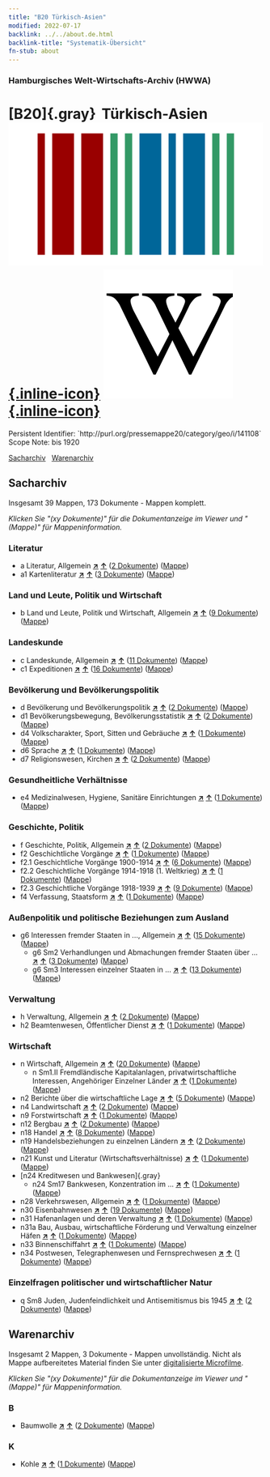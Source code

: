 ```yaml
---
title: "B20 Türkisch-Asien"
modified: 2022-07-17
backlink: ../../about.de.html
backlink-title: "Systematik-Übersicht"
fn-stub: about
---
```


### Hamburgisches Welt-Wirtschafts-Archiv (HWWA)

# [B20]{.gray}&#8201; Türkisch-Asien &#160; [![Wikidata](/images/Wikidata-logo.svg "Wikidata"){.inline-icon}](http://www.wikidata.org/entity/Q51614) [![Wikipedia](/images/Wikipedia-W.svg "Wikipedia"){.inline-icon}](https://de.wikipedia.org/wiki/Kleinasien)

<div class="hint">Persistent Identifier: `http://purl.org/pressemappe20/category/geo/i/141108`</div>

<div class="hint">
Scope Note: bis 1920
</div>


[Sacharchiv](#sacharchiv) &#160; [Warenarchiv](#warenarchiv)





## Sacharchiv






Insgesamt 39 Mappen, 173 Dokumente - Mappen komplett.

_Klicken Sie "(xy Dokumente)" für die Dokumentanzeige im Viewer und "(Mappe)" für Mappeninformation._




### Literatur

- a Literatur, Allgemein [**&nearr;**](../../../subject/i/142393/about.de.html "Literatur, Allgemein (in der ganzen Welt)") [**&uarr;**](../../../subject/about.de.html#a "Sachsystematik") (<a href="https://pm20.zbw.eu/iiifview/folder/sh/141108,142393" title="über: Türkisch-Asien : Literatur, Allgemein" target="_blank">2 Dokumente</a>) ([Mappe](../../../../folder/sh/1411xx/141108/1423xx/142393/about.de.html))
- a1 Kartenliteratur [**&nearr;**](../../../subject/i/144193/about.de.html "Kartenliteratur (in der ganzen Welt)") [**&uarr;**](../../../subject/about.de.html#a1 "Sachsystematik") (<a href="https://pm20.zbw.eu/iiifview/folder/sh/141108,144193" title="über: Türkisch-Asien : Kartenliteratur" target="_blank">3 Dokumente</a>) ([Mappe](../../../../folder/sh/1411xx/141108/1441xx/144193/about.de.html))

### Land und Leute, Politik und Wirtschaft

- b Land und Leute, Politik und Wirtschaft, Allgemein [**&nearr;**](../../../subject/i/144196/about.de.html "Land und Leute, Politik und Wirtschaft, Allgemein (in der ganzen Welt)") [**&uarr;**](../../../subject/about.de.html#b "Sachsystematik") (<a href="https://pm20.zbw.eu/iiifview/folder/sh/141108,144196" title="über: Türkisch-Asien : Land und Leute, Politik und Wirtschaft, Allgemein" target="_blank">9 Dokumente</a>) ([Mappe](../../../../folder/sh/1411xx/141108/1441xx/144196/about.de.html))

### Landeskunde

- c Landeskunde, Allgemein [**&nearr;**](../../../subject/i/144199/about.de.html "Landeskunde, Allgemein (in der ganzen Welt)") [**&uarr;**](../../../subject/about.de.html#c "Sachsystematik") (<a href="https://pm20.zbw.eu/iiifview/folder/sh/141108,144199" title="über: Türkisch-Asien : Landeskunde, Allgemein" target="_blank">11 Dokumente</a>) ([Mappe](../../../../folder/sh/1411xx/141108/1441xx/144199/about.de.html))
- c1 Expeditionen [**&nearr;**](../../../subject/i/144200/about.de.html "Expeditionen (in der ganzen Welt)") [**&uarr;**](../../../subject/about.de.html#c1 "Sachsystematik") (<a href="https://pm20.zbw.eu/iiifview/folder/sh/141108,144200" title="über: Türkisch-Asien : Expeditionen" target="_blank">16 Dokumente</a>) ([Mappe](../../../../folder/sh/1411xx/141108/1442xx/144200/about.de.html))

### Bevölkerung und Bevölkerungspolitik

- d Bevölkerung und Bevölkerungspolitik [**&nearr;**](../../../subject/i/144221/about.de.html "Bevölkerung und Bevölkerungspolitik (in der ganzen Welt)") [**&uarr;**](../../../subject/about.de.html#d "Sachsystematik") (<a href="https://pm20.zbw.eu/iiifview/folder/sh/141108,144221" title="über: Türkisch-Asien : Bevölkerung und Bevölkerungspolitik" target="_blank">2 Dokumente</a>) ([Mappe](../../../../folder/sh/1411xx/141108/1442xx/144221/about.de.html))
- d1 Bevölkerungsbewegung, Bevölkerungsstatistik [**&nearr;**](../../../subject/i/144222/about.de.html "Bevölkerungsbewegung, Bevölkerungsstatistik (in der ganzen Welt)") [**&uarr;**](../../../subject/about.de.html#d1 "Sachsystematik") (<a href="https://pm20.zbw.eu/iiifview/folder/sh/141108,144222" title="über: Türkisch-Asien : Bevölkerungsbewegung, Bevölkerungsstatistik" target="_blank">2 Dokumente</a>) ([Mappe](../../../../folder/sh/1411xx/141108/1442xx/144222/about.de.html))
- d4 Volkscharakter, Sport, Sitten und Gebräuche [**&nearr;**](../../../subject/i/144228/about.de.html "Volkscharakter, Sport, Sitten und Gebräuche (in der ganzen Welt)") [**&uarr;**](../../../subject/about.de.html#d4 "Sachsystematik") (<a href="https://pm20.zbw.eu/iiifview/folder/sh/141108,144228" title="über: Türkisch-Asien : Volkscharakter, Sport, Sitten und Gebräuche" target="_blank">1 Dokumente</a>) ([Mappe](../../../../folder/sh/1411xx/141108/1442xx/144228/about.de.html))
- d6 Sprache [**&nearr;**](../../../subject/i/144239/about.de.html "Sprache (in der ganzen Welt)") [**&uarr;**](../../../subject/about.de.html#d6 "Sachsystematik") (<a href="https://pm20.zbw.eu/iiifview/folder/sh/141108,144239" title="über: Türkisch-Asien : Sprache" target="_blank">1 Dokumente</a>) ([Mappe](../../../../folder/sh/1411xx/141108/1442xx/144239/about.de.html))
- d7 Religionswesen, Kirchen [**&nearr;**](../../../subject/i/144241/about.de.html "Religionswesen, Kirchen (in der ganzen Welt)") [**&uarr;**](../../../subject/about.de.html#d7 "Sachsystematik") (<a href="https://pm20.zbw.eu/iiifview/folder/sh/141108,144241" title="über: Türkisch-Asien : Religionswesen, Kirchen" target="_blank">2 Dokumente</a>) ([Mappe](../../../../folder/sh/1411xx/141108/1442xx/144241/about.de.html))

### Gesundheitliche Verhältnisse

- e4 Medizinalwesen, Hygiene, Sanitäre Einrichtungen [**&nearr;**](../../../subject/i/144266/about.de.html "Medizinalwesen, Hygiene, Sanitäre Einrichtungen (in der ganzen Welt)") [**&uarr;**](../../../subject/about.de.html#e4 "Sachsystematik") (<a href="https://pm20.zbw.eu/iiifview/folder/sh/141108,144266" title="über: Türkisch-Asien : Medizinalwesen, Hygiene, Sanitäre Einrichtungen" target="_blank">1 Dokumente</a>) ([Mappe](../../../../folder/sh/1411xx/141108/1442xx/144266/about.de.html))

### Geschichte, Politik

- f Geschichte, Politik, Allgemein [**&nearr;**](../../../subject/i/144282/about.de.html "Geschichte, Politik, Allgemein (in der ganzen Welt)") [**&uarr;**](../../../subject/about.de.html#f "Sachsystematik") (<a href="https://pm20.zbw.eu/iiifview/folder/sh/141108,144282" title="über: Türkisch-Asien : Geschichte, Politik, Allgemein" target="_blank">2 Dokumente</a>) ([Mappe](../../../../folder/sh/1411xx/141108/1442xx/144282/about.de.html))
- f2 Geschichtliche Vorgänge [**&nearr;**](../../../subject/i/144286/about.de.html "Geschichtliche Vorgänge (in der ganzen Welt)") [**&uarr;**](../../../subject/about.de.html#f2 "Sachsystematik") (<a href="https://pm20.zbw.eu/iiifview/folder/sh/141108,144286" title="über: Türkisch-Asien : Geschichtliche Vorgänge" target="_blank">1 Dokumente</a>) ([Mappe](../../../../folder/sh/1411xx/141108/1442xx/144286/about.de.html))
- f2.1 Geschichtliche Vorgänge 1900-1914 [**&nearr;**](../../../subject/i/181392/about.de.html "Geschichtliche Vorgänge 1900-1914 (in der ganzen Welt)") [**&uarr;**](../../../subject/about.de.html#f2.1 "Sachsystematik") (<a href="https://pm20.zbw.eu/iiifview/folder/sh/141108,181392" title="über: Türkisch-Asien : Geschichtliche Vorgänge 1900-1914" target="_blank">6 Dokumente</a>) ([Mappe](../../../../folder/sh/1411xx/141108/1813xx/181392/about.de.html))
- f2.2 Geschichtliche Vorgänge 1914-1918 (1. Weltkrieg) [**&nearr;**](../../../subject/i/181360/about.de.html "Geschichtliche Vorgänge 1914-1918 (1. Weltkrieg) (in der ganzen Welt)") [**&uarr;**](../../../subject/about.de.html#f2.2 "Sachsystematik") (<a href="https://pm20.zbw.eu/iiifview/folder/sh/141108,181360" title="über: Türkisch-Asien : Geschichtliche Vorgänge 1914-1918 (1. Weltkrieg)" target="_blank">1 Dokumente</a>) ([Mappe](../../../../folder/sh/1411xx/141108/1813xx/181360/about.de.html))
- f2.3 Geschichtliche Vorgänge 1918-1939 [**&nearr;**](../../../subject/i/181391/about.de.html "Geschichtliche Vorgänge 1918-1939 (in der ganzen Welt)") [**&uarr;**](../../../subject/about.de.html#f2.3 "Sachsystematik") (<a href="https://pm20.zbw.eu/iiifview/folder/sh/141108,181391" title="über: Türkisch-Asien : Geschichtliche Vorgänge 1918-1939" target="_blank">9 Dokumente</a>) ([Mappe](../../../../folder/sh/1411xx/141108/1813xx/181391/about.de.html))
- f4 Verfassung, Staatsform [**&nearr;**](../../../subject/i/144355/about.de.html "Verfassung, Staatsform (in der ganzen Welt)") [**&uarr;**](../../../subject/about.de.html#f4 "Sachsystematik") (<a href="https://pm20.zbw.eu/iiifview/folder/sh/141108,144355" title="über: Türkisch-Asien : Verfassung, Staatsform" target="_blank">1 Dokumente</a>) ([Mappe](../../../../folder/sh/1411xx/141108/1443xx/144355/about.de.html))

### Außenpolitik und politische Beziehungen zum Ausland

- g6 Interessen fremder Staaten in ..., Allgemein [**&nearr;**](../../../subject/i/144565/about.de.html "Interessen fremder Staaten in ..., Allgemein (in der ganzen Welt)") [**&uarr;**](../../../subject/about.de.html#g6 "Sachsystematik") (<a href="https://pm20.zbw.eu/iiifview/folder/sh/141108,144565" title="über: Türkisch-Asien : Interessen fremder Staaten in ..., Allgemein" target="_blank">15 Dokumente</a>) ([Mappe](../../../../folder/sh/1411xx/141108/1445xx/144565/about.de.html))
  - g6 Sm2 Verhandlungen und Abmachungen fremder Staaten über ... [**&nearr;**](../../../subject/i/144567/about.de.html "Verhandlungen und Abmachungen fremder Staaten über ... (in der ganzen Welt)") [**&uarr;**](../../../subject/about.de.html#g6_Sm2 "Sachsystematik") (<a href="https://pm20.zbw.eu/iiifview/folder/sh/141108,144567" title="über: Türkisch-Asien : Verhandlungen und Abmachungen fremder Staaten über ..." target="_blank">3 Dokumente</a>) ([Mappe](../../../../folder/sh/1411xx/141108/1445xx/144567/about.de.html))
  - g6 Sm3 Interessen einzelner Staaten in ... [**&nearr;**](../../../subject/i/144568/about.de.html "Interessen einzelner Staaten in ... (in der ganzen Welt)") [**&uarr;**](../../../subject/about.de.html#g6_Sm3 "Sachsystematik") (<a href="https://pm20.zbw.eu/iiifview/folder/sh/141108,144568" title="über: Türkisch-Asien : Interessen einzelner Staaten in ..." target="_blank">13 Dokumente</a>) ([Mappe](../../../../folder/sh/1411xx/141108/1445xx/144568/about.de.html))

### Verwaltung

- h Verwaltung, Allgemein [**&nearr;**](../../../subject/i/144659/about.de.html "Verwaltung, Allgemein (in der ganzen Welt)") [**&uarr;**](../../../subject/about.de.html#h "Sachsystematik") (<a href="https://pm20.zbw.eu/iiifview/folder/sh/141108,144659" title="über: Türkisch-Asien : Verwaltung, Allgemein" target="_blank">2 Dokumente</a>) ([Mappe](../../../../folder/sh/1411xx/141108/1446xx/144659/about.de.html))
- h2 Beamtenwesen, Öffentlicher Dienst [**&nearr;**](../../../subject/i/144661/about.de.html "Beamtenwesen, Öffentlicher Dienst (in der ganzen Welt)") [**&uarr;**](../../../subject/about.de.html#h2 "Sachsystematik") (<a href="https://pm20.zbw.eu/iiifview/folder/sh/141108,144661" title="über: Türkisch-Asien : Beamtenwesen, Öffentlicher Dienst" target="_blank">1 Dokumente</a>) ([Mappe](../../../../folder/sh/1411xx/141108/1446xx/144661/about.de.html))

### Wirtschaft

- n Wirtschaft, Allgemein [**&nearr;**](../../../subject/i/144930/about.de.html "Wirtschaft, Allgemein (in der ganzen Welt)") [**&uarr;**](../../../subject/about.de.html#n "Sachsystematik") (<a href="https://pm20.zbw.eu/iiifview/folder/sh/141108,144930" title="über: Türkisch-Asien : Wirtschaft, Allgemein" target="_blank">20 Dokumente</a>) ([Mappe](../../../../folder/sh/1411xx/141108/1449xx/144930/about.de.html))
  - n Sm1.II Fremdländische Kapitalanlagen, privatwirtschaftliche Interessen, Angehöriger Einzelner Länder [**&nearr;**](../../../subject/i/145775/about.de.html "Fremdländische Kapitalanlagen, privatwirtschaftliche Interessen, Angehöriger Einzelner Länder (in der ganzen Welt)") [**&uarr;**](../../../subject/about.de.html#n_Sm1.II "Sachsystematik") (<a href="https://pm20.zbw.eu/iiifview/folder/sh/141108,145775" title="über: Türkisch-Asien : Fremdländische Kapitalanlagen, privatwirtschaftliche Interessen, Angehöriger Einzelner Länder" target="_blank">1 Dokumente</a>) ([Mappe](../../../../folder/sh/1411xx/141108/1457xx/145775/about.de.html))
- n2 Berichte über die wirtschaftliche Lage [**&nearr;**](../../../subject/i/144972/about.de.html "Berichte über die wirtschaftliche Lage (in der ganzen Welt)") [**&uarr;**](../../../subject/about.de.html#n2 "Sachsystematik") (<a href="https://pm20.zbw.eu/iiifview/folder/sh/141108,144972" title="über: Türkisch-Asien : Berichte über die wirtschaftliche Lage" target="_blank">5 Dokumente</a>) ([Mappe](../../../../folder/sh/1411xx/141108/1449xx/144972/about.de.html))
- n4 Landwirtschaft [**&nearr;**](../../../subject/i/145048/about.de.html "Landwirtschaft (in der ganzen Welt)") [**&uarr;**](../../../subject/about.de.html#n4 "Sachsystematik") (<a href="https://pm20.zbw.eu/iiifview/folder/sh/141108,145048" title="über: Türkisch-Asien : Landwirtschaft" target="_blank">2 Dokumente</a>) ([Mappe](../../../../folder/sh/1411xx/141108/1450xx/145048/about.de.html))
- n9 Forstwirtschaft [**&nearr;**](../../../subject/i/145074/about.de.html "Forstwirtschaft (in der ganzen Welt)") [**&uarr;**](../../../subject/about.de.html#n9 "Sachsystematik") (<a href="https://pm20.zbw.eu/iiifview/folder/sh/141108,145074" title="über: Türkisch-Asien : Forstwirtschaft" target="_blank">1 Dokumente</a>) ([Mappe](../../../../folder/sh/1411xx/141108/1450xx/145074/about.de.html))
- n12 Bergbau [**&nearr;**](../../../subject/i/145083/about.de.html "Bergbau (in der ganzen Welt)") [**&uarr;**](../../../subject/about.de.html#n12 "Sachsystematik") (<a href="https://pm20.zbw.eu/iiifview/folder/sh/141108,145083" title="über: Türkisch-Asien : Bergbau" target="_blank">2 Dokumente</a>) ([Mappe](../../../../folder/sh/1411xx/141108/1450xx/145083/about.de.html))
- n18 Handel [**&nearr;**](../../../subject/i/145262/about.de.html "Handel (in der ganzen Welt)") [**&uarr;**](../../../subject/about.de.html#n18 "Sachsystematik") (<a href="https://pm20.zbw.eu/iiifview/folder/sh/141108,145262" title="über: Türkisch-Asien : Handel" target="_blank">8 Dokumente</a>) ([Mappe](../../../../folder/sh/1411xx/141108/1452xx/145262/about.de.html))
- n19 Handelsbeziehungen zu einzelnen Ländern [**&nearr;**](../../../subject/i/145289/about.de.html "Handelsbeziehungen zu einzelnen Ländern (in der ganzen Welt)") [**&uarr;**](../../../subject/about.de.html#n19 "Sachsystematik") (<a href="https://pm20.zbw.eu/iiifview/folder/sh/141108,145289" title="über: Türkisch-Asien : Handelsbeziehungen zu einzelnen Ländern" target="_blank">2 Dokumente</a>) ([Mappe](../../../../folder/sh/1411xx/141108/1452xx/145289/about.de.html))
- n21 Kunst und Literatur (Wirtschaftsverhältnisse) [**&nearr;**](../../../subject/i/145296/about.de.html "Kunst und Literatur (Wirtschaftsverhältnisse) (in der ganzen Welt)") [**&uarr;**](../../../subject/about.de.html#n21 "Sachsystematik") (<a href="https://pm20.zbw.eu/iiifview/folder/sh/141108,145296" title="über: Türkisch-Asien : Kunst und Literatur (Wirtschaftsverhältnisse)" target="_blank">1 Dokumente</a>) ([Mappe](../../../../folder/sh/1411xx/141108/1452xx/145296/about.de.html))
- [n24 Kreditwesen und Bankwesen]{.gray}
  - n24 Sm17 Bankwesen, Konzentration im ... [**&nearr;**](../../../subject/i/145380/about.de.html "Bankwesen, Konzentration im ... (in der ganzen Welt)") [**&uarr;**](../../../subject/about.de.html#n24_Sm17 "Sachsystematik") (<a href="https://pm20.zbw.eu/iiifview/folder/sh/141108,145380" title="über: Türkisch-Asien : Bankwesen, Konzentration im ..." target="_blank">1 Dokumente</a>) ([Mappe](../../../../folder/sh/1411xx/141108/1453xx/145380/about.de.html))
- n28 Verkehrswesen, Allgemein [**&nearr;**](../../../subject/i/145509/about.de.html "Verkehrswesen, Allgemein (in der ganzen Welt)") [**&uarr;**](../../../subject/about.de.html#n28 "Sachsystematik") (<a href="https://pm20.zbw.eu/iiifview/folder/sh/141108,145509" title="über: Türkisch-Asien : Verkehrswesen, Allgemein" target="_blank">1 Dokumente</a>) ([Mappe](../../../../folder/sh/1411xx/141108/1455xx/145509/about.de.html))
- n30 Eisenbahnwesen [**&nearr;**](../../../subject/i/145531/about.de.html "Eisenbahnwesen (in der ganzen Welt)") [**&uarr;**](../../../subject/about.de.html#n30 "Sachsystematik") (<a href="https://pm20.zbw.eu/iiifview/folder/sh/141108,145531" title="über: Türkisch-Asien : Eisenbahnwesen" target="_blank">19 Dokumente</a>) ([Mappe](../../../../folder/sh/1411xx/141108/1455xx/145531/about.de.html))
- n31 Hafenanlagen und deren Verwaltung [**&nearr;**](../../../subject/i/145563/about.de.html "Hafenanlagen und deren Verwaltung (in der ganzen Welt)") [**&uarr;**](../../../subject/about.de.html#n31 "Sachsystematik") (<a href="https://pm20.zbw.eu/iiifview/folder/sh/141108,145563" title="über: Türkisch-Asien : Hafenanlagen und deren Verwaltung" target="_blank">1 Dokumente</a>) ([Mappe](../../../../folder/sh/1411xx/141108/1455xx/145563/about.de.html))
- n31a Bau, Ausbau, wirtschaftliche Förderung und Verwaltung einzelner Häfen [**&nearr;**](../../../subject/i/145565/about.de.html "Bau, Ausbau, wirtschaftliche Förderung und Verwaltung einzelner Häfen (in der ganzen Welt)") [**&uarr;**](../../../subject/about.de.html#n31a "Sachsystematik") (<a href="https://pm20.zbw.eu/iiifview/folder/sh/141108,145565" title="über: Türkisch-Asien : Bau, Ausbau, wirtschaftliche Förderung und Verwaltung einzelner Häfen" target="_blank">1 Dokumente</a>) ([Mappe](../../../../folder/sh/1411xx/141108/1455xx/145565/about.de.html))
- n33 Binnenschiffahrt [**&nearr;**](../../../subject/i/145646/about.de.html "Binnenschiffahrt (in der ganzen Welt)") [**&uarr;**](../../../subject/about.de.html#n33 "Sachsystematik") (<a href="https://pm20.zbw.eu/iiifview/folder/sh/141108,145646" title="über: Türkisch-Asien : Binnenschiffahrt" target="_blank">1 Dokumente</a>) ([Mappe](../../../../folder/sh/1411xx/141108/1456xx/145646/about.de.html))
- n34 Postwesen, Telegraphenwesen und Fernsprechwesen [**&nearr;**](../../../subject/i/145662/about.de.html "Postwesen, Telegraphenwesen und Fernsprechwesen (in der ganzen Welt)") [**&uarr;**](../../../subject/about.de.html#n34 "Sachsystematik") (<a href="https://pm20.zbw.eu/iiifview/folder/sh/141108,145662" title="über: Türkisch-Asien : Postwesen, Telegraphenwesen und Fernsprechwesen" target="_blank">1 Dokumente</a>) ([Mappe](../../../../folder/sh/1411xx/141108/1456xx/145662/about.de.html))

### Einzelfragen politischer und wirtschaftlicher Natur

- q Sm8 Juden, Judenfeindlichkeit und Antisemitismus bis 1945 [**&nearr;**](../../../subject/i/145952/about.de.html "Juden, Judenfeindlichkeit und Antisemitismus bis 1945 (in der ganzen Welt)") [**&uarr;**](../../../subject/about.de.html#q_Sm8 "Sachsystematik") (<a href="https://pm20.zbw.eu/iiifview/folder/sh/141108,145952" title="über: Türkisch-Asien : Juden, Judenfeindlichkeit und Antisemitismus bis 1945" target="_blank">2 Dokumente</a>) ([Mappe](../../../../folder/sh/1411xx/141108/1459xx/145952/about.de.html))







## Warenarchiv








Insgesamt 2 Mappen, 3 Dokumente - Mappen unvollständig.
Nicht als Mappe aufbereitetes Material finden Sie unter [digitalisierte Microfilme](/film/h1_wa.de.html).

_Klicken Sie "(xy Dokumente)" für die Dokumentanzeige im Viewer und "(Mappe)" für Mappeninformation._




### B

- Baumwolle [**&nearr;**](../../../ware/i/142089/about.de.html "Baumwolle (XXX in der ganzen Welt)") [**&uarr;**](../../../ware/about.de.html#PLW04-Bw "Warensystematik") (<a href="https://pm20.zbw.eu/iiifview/folder/wa/142089,141108" title="über: Baumwolle : Türkisch-Asien" target="_blank">2 Dokumente</a>) ([Mappe](../../../../folder/wa/1420xx/142089/1411xx/141108/about.de.html))

### K

- Kohle [**&nearr;**](../../../ware/i/143120/about.de.html "Kohle (XXX in der ganzen Welt)") [**&uarr;**](../../../ware/about.de.html#PRB02.01 "Warensystematik") (<a href="https://pm20.zbw.eu/iiifview/folder/wa/143120,141108" title="über: Kohle : Türkisch-Asien" target="_blank">1 Dokumente</a>) ([Mappe](../../../../folder/wa/1431xx/143120/1411xx/141108/about.de.html))





